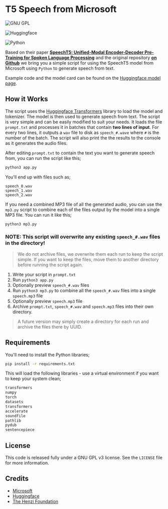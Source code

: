 # T5 Speech from Microsoft

![GNU GPL](https://badgen.net/badge/GNU%20GPL%20v3/license/orange)

![Huggingface](https://badgen.net/badge/icon/Huggingface?icon=huggingface&label=Transformers)

![Python](https://badgen.net/badge/icon/Python?icon=python&label=Python%203)

Based on their paper **[SpeechT5: Unified-Modal Encoder-Decoder Pre-Training for Spoken Language Processing](https://arxiv.org/abs/2110.07205)** and the original repository **[on Github](https://github.com/microsoft/SpeechT5/)** we bring you a simple script for using the SpeechT5 model from Microsoft using `Python` to generate speech from text.

Example code and the model card can be found on the [Huggingface model page](https://huggingface.co/microsoft/speecht5_tts).



## How it Works

The script uses the [Huggingface Transformers]() library to load the model and tokenizer. The model is then used to generate speech from text. The script is very simple and can be easily modified to suit your needs. It loads the file `prompt.txt` and processes it in batches that contain **two lines of input**. For every two lines, it outputs a `wav` file to disk as `speech_#.wave` where `#` is the number of the batch. The script will also print the the results to the console as it generates the audio files.

After editing `prompt.txt` to contain the text you want to generate speech from, you can run the script like this;

```bash
python3 app.py
```

You'll end up with files such as;

```
speech_0.wav
speech_1.wav
speech_2.wav
```

If you need a combined MP3 file of all the generated audio, you can use the `mp3.py` script to combine each of the files output by the model into a single MP3 file. You can run it like this;

```bash
python3 mp3.py
```

### NOTE: This script will overwrite any existing `speech_#.wav` files in the directory!

> We do not archive files, we overwrite them each run to keep the script simple. If you want to keep the files, move them to another directory before running the script again.

1. Write your script in `prompt.txt`
2. Run `python3 app.py`
3. Optionally preview `speech_#.wav` files
4. Run `python3 mp3.py` to combine all the `speech_#.wav` files into a single `speech.mp3` file
5. Optionally preview `speech.mp3` file
6. Archive `prompt.txt`, `speech_#.wav` and `speech.mp3` files into their own directory.

> A future version may simply create a directory for each run and archive the files there by UUID.

## Requirements

You'll need to install the Python libraries;

```bash
pip install -r requirements.txt
```

This will load the following libraries - use a virtual environment if you want to keep your system clean;

```bash
transformers
numpy
torch
datasets
transformers
accelerate
soundfile
pathlib
pydub
sentencepiece
```

## License

This code is released fully under a GNU GPL v3 license. See the `LICENSE` file for more information.

## Credits

- [Microsoft](http://www.microsoft.com)
- [Huggingface](https://huggingface.co)
- [The Henzi Foundation](https://henzi.org)
